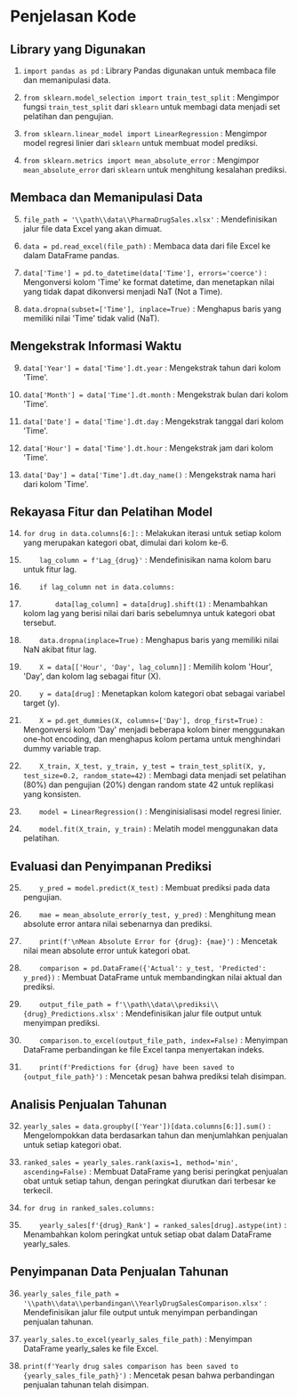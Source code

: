 # Penjelasan Kode

## Library yang Digunakan
1. `import pandas as pd`
    : Library Pandas digunakan untuk membaca file dan memanipulasi data.

2. `from sklearn.model_selection import train_test_split`
    : Mengimpor fungsi `train_test_split` dari `sklearn` untuk membagi data menjadi set pelatihan dan pengujian.

3. `from sklearn.linear_model import LinearRegression`
    : Mengimpor model regresi linier dari `sklearn` untuk membuat model prediksi.

4. `from sklearn.metrics import mean_absolute_error`
    : Mengimpor `mean_absolute_error` dari `sklearn` untuk menghitung kesalahan prediksi.

## Membaca dan Memanipulasi Data
5. `file_path = '\\path\\data\\PharmaDrugSales.xlsx'`
    : Mendefinisikan jalur file data Excel yang akan dimuat.

6. `data = pd.read_excel(file_path)`
    : Membaca data dari file Excel ke dalam DataFrame pandas.

7. `data['Time'] = pd.to_datetime(data['Time'], errors='coerce')`
    : Mengonversi kolom 'Time' ke format datetime, dan menetapkan nilai yang tidak dapat dikonversi menjadi NaT (Not a Time).

8. `data.dropna(subset=['Time'], inplace=True)`
    : Menghapus baris yang memiliki nilai 'Time' tidak valid (NaT).

## Mengekstrak Informasi Waktu
9. `data['Year'] = data['Time'].dt.year`
    : Mengekstrak tahun dari kolom 'Time'.

10. `data['Month'] = data['Time'].dt.month`
    : Mengekstrak bulan dari kolom 'Time'.

11. `data['Date'] = data['Time'].dt.day`
    : Mengekstrak tanggal dari kolom 'Time'.

12. `data['Hour'] = data['Time'].dt.hour`
    : Mengekstrak jam dari kolom 'Time'.

13. `data['Day'] = data['Time'].dt.day_name()`
    : Mengekstrak nama hari dari kolom 'Time'.

## Rekayasa Fitur dan Pelatihan Model
14. `for drug in data.columns[6:]:`
    : Melakukan iterasi untuk setiap kolom yang merupakan kategori obat, dimulai dari kolom ke-6.

15. `    lag_column = f'Lag_{drug}'`
    : Mendefinisikan nama kolom baru untuk fitur lag.

16. `    if lag_column not in data.columns:`
17. `        data[lag_column] = data[drug].shift(1)`
    : Menambahkan kolom lag yang berisi nilai dari baris sebelumnya untuk kategori obat tersebut.

18. `    data.dropna(inplace=True)`
    : Menghapus baris yang memiliki nilai NaN akibat fitur lag.

19. `    X = data[['Hour', 'Day', lag_column]]`
    : Memilih kolom 'Hour', 'Day', dan kolom lag sebagai fitur (X).

20. `    y = data[drug]`
    : Menetapkan kolom kategori obat sebagai variabel target (y).

21. `    X = pd.get_dummies(X, columns=['Day'], drop_first=True)`
    : Mengonversi kolom 'Day' menjadi beberapa kolom biner menggunakan one-hot encoding, dan menghapus kolom pertama untuk menghindari dummy variable trap.

22. `    X_train, X_test, y_train, y_test = train_test_split(X, y, test_size=0.2, random_state=42)`
    : Membagi data menjadi set pelatihan (80%) dan pengujian (20%) dengan random state 42 untuk replikasi yang konsisten.

23. `    model = LinearRegression()`
    : Menginisialisasi model regresi linier.

24. `    model.fit(X_train, y_train)`
    : Melatih model menggunakan data pelatihan.

## Evaluasi dan Penyimpanan Prediksi
25. `    y_pred = model.predict(X_test)`
    : Membuat prediksi pada data pengujian.

26. `    mae = mean_absolute_error(y_test, y_pred)`
    : Menghitung mean absolute error antara nilai sebenarnya dan prediksi.

27. `    print(f'\nMean Absolute Error for {drug}: {mae}')`
    : Mencetak nilai mean absolute error untuk kategori obat.

28. `    comparison = pd.DataFrame({'Actual': y_test, 'Predicted': y_pred})`
    : Membuat DataFrame untuk membandingkan nilai aktual dan prediksi.

29. `    output_file_path = f'\\path\\data\\prediksi\\{drug}_Predictions.xlsx'`
    : Mendefinisikan jalur file output untuk menyimpan prediksi.

30. `    comparison.to_excel(output_file_path, index=False)`
    : Menyimpan DataFrame perbandingan ke file Excel tanpa menyertakan indeks.

31. `    print(f'Predictions for {drug} have been saved to {output_file_path}')`
    : Mencetak pesan bahwa prediksi telah disimpan.

## Analisis Penjualan Tahunan
32. `yearly_sales = data.groupby(['Year'])[data.columns[6:]].sum()`
    : Mengelompokkan data berdasarkan tahun dan menjumlahkan penjualan untuk setiap kategori obat.

33. `ranked_sales = yearly_sales.rank(axis=1, method='min', ascending=False)`
    : Membuat DataFrame yang berisi peringkat penjualan obat untuk setiap tahun, dengan peringkat diurutkan dari terbesar ke terkecil.

34. `for drug in ranked_sales.columns:`
35. `    yearly_sales[f'{drug}_Rank'] = ranked_sales[drug].astype(int)`
    : Menambahkan kolom peringkat untuk setiap obat dalam DataFrame yearly_sales.

## Penyimpanan Data Penjualan Tahunan
36. `yearly_sales_file_path = '\\path\\data\\perbandingan\\YearlyDrugSalesComparison.xlsx'`
    : Mendefinisikan jalur file output untuk menyimpan perbandingan penjualan tahunan.

37. `yearly_sales.to_excel(yearly_sales_file_path)`
    : Menyimpan DataFrame yearly_sales ke file Excel.

38. `print(f'Yearly drug sales comparison has been saved to {yearly_sales_file_path}')`
    : Mencetak pesan bahwa perbandingan penjualan tahunan telah disimpan.
